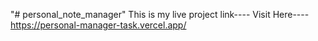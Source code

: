 "# personal_note_manager" 
This is my live project link----
Visit Here----https://personal-manager-task.vercel.app/
